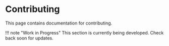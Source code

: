 # Contributing

This page contains documentation for contributing.

!!! note "Work in Progress"
    This section is currently being developed. Check back soon for updates.

